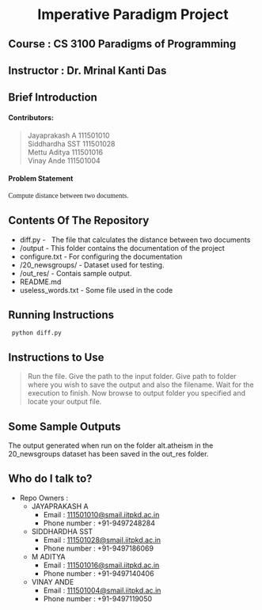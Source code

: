 # <center>Imperative Paradigm Project </center>
## Course : CS 3100 Paradigms of Programming

## Instructor : Dr. Mrinal Kanti Das
## Brief Introduction
#### Contributors: 
> Jayaprakash A     111501010  
> Siddhardha SST    111501028  
> Mettu Aditya      111501016  
> Vinay Ande        111501004  

#### Problem Statement
<span style="font-family: Calibri; font-size: 1em;">Compute distance between two documents.</span>

## Contents Of The Repository
* diff.py - &nbsp;&nbsp;The file that calculates the distance between two documents
* /output  - This folder contains the documentation of the project
* configure.txt - For configuring the documentation
* /20_newsgroups/ - Dataset used for testing.
* /out_res/ - Contais sample output.
* README.md 
* useless_words.txt - Some file used in the code

## Running Instructions
``` python diff.py```
## Instructions to Use
> Run the file.
> Give the path to the input folder.
> Give path to folder where you wish to save the output and also the filename.
> Wait for the execution to finish. Now browse to output folder you specified and locate your output file.
## Some Sample Outputs
 The output generated when run on the folder alt.atheism in the 20_newsgroups dataset has been saved in the out_res folder.

## Who do I talk to?

* Repo Owners : 
	- JAYAPRAKASH A
    	- Email : 111501010@smail.iitpkd.ac.in
    	- Phone number : +91-9497248284
	- SIDDHARDHA SST
    	- Email : 111501028@smail.iitpkd.ac.in
    	- Phone number : +91-9497186069
	- M ADITYA
    	- Email : 111501016@smail.iitpkd.ac.in
    	- Phone number : +91-9497140406
	- VINAY ANDE
    	- Email : 111501004@smail.iitpkd.ac.in
    	- Phone number : +91-9497119050
